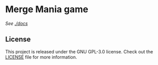 # Merge Mania game

_See [./docs](./docs)_

## License
This project is released under the GNU GPL-3.0 license.
Check out the [LICENSE](LICENSE) file for more information.
